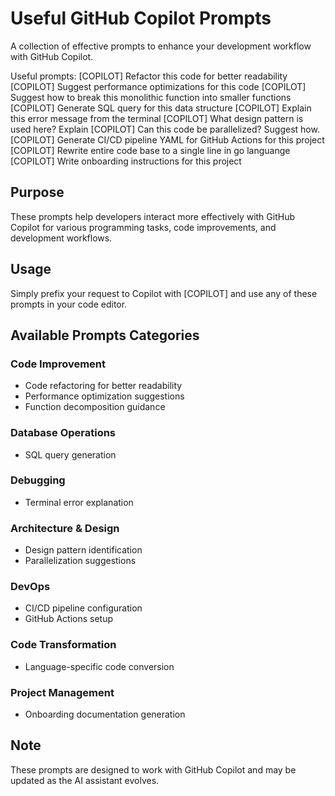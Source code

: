 # Useful GitHub Copilot Prompts
A collection of effective prompts to enhance your development workflow with GitHub Copilot.


Useful prompts:
[COPILOT] Refactor this code for better readability
[COPILOT] Suggest performance optimizations for this code
[COPILOT] Suggest how to break this monolithic function into smaller functions
[COPILOT] Generate SQL query for this data structure
[COPILOT] Explain this error message from the terminal
[COPILOT] What design pattern is used here? Explain
[COPILOT] Can this code be parallelized? Suggest how.
[COPILOT] Generate CI/CD pipeline YAML for GitHub Actions for this project
[COPILOT] Rewrite entire code base to a single line in go languange
[COPILOT] Write onboarding instructions for this project

## Purpose
These prompts help developers interact more effectively with GitHub Copilot for various programming tasks, code improvements, and development workflows.

## Usage
Simply prefix your request to Copilot with [COPILOT] and use any of these prompts in your code editor.

## Available Prompts Categories

### Code Improvement
- Code refactoring for better readability
- Performance optimization suggestions
- Function decomposition guidance

### Database Operations
- SQL query generation

### Debugging
- Terminal error explanation

### Architecture & Design
- Design pattern identification
- Parallelization suggestions

### DevOps
- CI/CD pipeline configuration
- GitHub Actions setup

### Code Transformation
- Language-specific code conversion

### Project Management
- Onboarding documentation generation

## Note
These prompts are designed to work with GitHub Copilot and may be updated as the AI assistant evolves.
